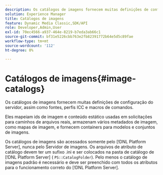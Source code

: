 ```yaml
---
description: Os catálogos de imagens fornecem muitas definições de configuração do servidor, assim como fontes, perfis ICC e macros de comandos.
solution: Experience Manager
title: Catálogos de imagens
feature: Dynamic Media Classic,SDK/API
role: Developer,Admin,User
exl-id: 70ec4566-a937-464e-8219-b7eda3ab66c1
source-git-commit: bf31e5226cbb763e2fb82391772b64e5d5c89fae
workflow-type: tm+mt
source-wordcount: '112'
ht-degree: 0%

---
```


# Catálogos de imagens{#image-catalogs}

Os catálogos de imagens fornecem muitas definições de configuração do servidor, assim como fontes, perfis ICC e macros de comandos.

Eles mapeiam ids de imagem e conteúdo estático usadas em solicitações para caminhos de arquivos reais, armazenam vários metadados de imagem, como mapas de imagem, e fornecem containers para modelos e conjuntos de imagens.

Os catálogos de imagens são acessados somente pelo [!DNL Platform Server], nunca pelo Servidor de imagens. Os arquivos de atributo de catálogo devem ter um sufixo .ini e ser colocados na pasta de catálogo de [!DNL Platform Server] ( `PS::CatalogFolder`). Pelo menos o catálogo de imagens padrão é necessário e deve ser preenchido com todos os atributos para o funcionamento correto do [!DNL Platform Server].

